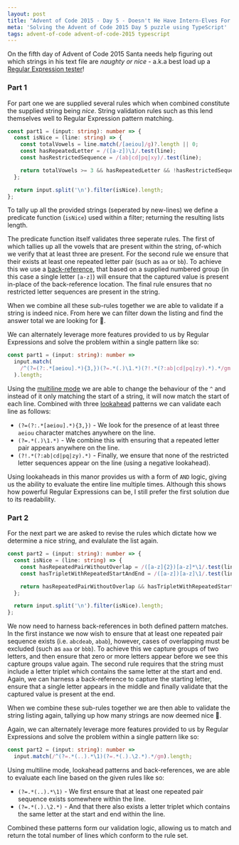 ```yaml
---
layout: post
title: "Advent of Code 2015 - Day 5 - Doesn't He Have Intern-Elves For This?"
meta: 'Solving the Advent of Code 2015 Day 5 puzzle using TypeScript'
tags: advent-of-code advent-of-code-2015 typescript
---
```


On the fifth day of Advent of Code 2015 Santa needs help figuring out which strings in his text file are _naughty or nice_ - a.k.a best load up a [Regular Expression tester](https://regex101.com/)!

<!--more-->

### Part 1

For part one we are supplied several rules which when combined constitute the supplied string being _nice_.
String validation rules such as this lend themselves well to Regular Expression pattern matching.

```typescript
const part1 = (input: string): number => {
  const isNice = (line: string) => {
    const totalVowels = line.match(/[aeiou]/g)?.length || 0;
    const hasRepeatedLetter = /([a-z])\1/.test(line);
    const hasRestrictedSequence = /(ab|cd|pq|xy)/.test(line);

    return totalVowels >= 3 && hasRepeatedLetter && !hasRestrictedSequence;
  };

  return input.split('\n').filter(isNice).length;
};
```

To tally up all the provided strings (seperated by new-lines) we define a predicate function (`isNice`) used within a filter; returning the resulting lists length.

The predicate function itself validates three seperate rules.
The first of which tallies up all the vowels that are present within the string, of-which we verify that at least three are present.
For the second rule we ensure that their exists at least one repeated letter pair (such as `aa` or `bb`).
To achieve this we use a [back-reference](https://javascript.info/regexp-backreferences), that based on a supplied numbered group (in this case a single letter `[a-z]`) will ensure that the captured value is present in-place of the back-reference location.
The final rule ensures that no restricted letter sequences are present in the string.

When we combine all these sub-rules together we are able to validate if a string is indeed nice.
From here we can filter down the listing and find the answer total we are looking for 🌟.

We can alternately leverage more features provided to us by Regular Expressions and solve the problem within a single pattern like so:

```typescript
const part1 = (input: string): number =>
  input.match(
    /^(?=(?:.*[aeiou].*){3,})(?=.*(.)\1.*)(?!.*(?:ab|cd|pq|zy).*).*/gm
  ).length;
```

Using the [multiline mode](https://javascript.info/regexp-multiline-mode) we are able to change the behaviour of the `^` and instead of it only matching the start of a string, it will now match the start of each line.
Combined with three [lookahead](https://javascript.info/regexp-lookahead-lookbehind) patterns we can validate each line as follows:

- `(?=(?:.*[aeiou].*){3,})` - We look for the presence of at least three `aeiou` character matches anywhere on the line.
- `(?=.*(.)\1.*)` - We combine this with ensuring that a repeated letter pair appears anywhere on the line.
- `(?!.*(?:ab|cd|pq|zy).*)` - Finally, we ensure that none of the restricted letter sequences appear on the line (using a negative lookahead).

Using lookaheads in this manor provides us with a form of `AND` logic, giving us the ability to evaluate the entire line multiple times.
Although this shows how powerful Regular Expressions can be, I still prefer the first solution due to its readability.

### Part 2

For the next part we are asked to revise the rules which dictate how we determine a nice string, and evalulate the list again.

```typescript
const part2 = (input: string): number => {
  const isNice = (line: string) => {
    const hasRepeatedPairWithoutOverlap = /([a-z]{2})[a-z]*\1/.test(line);
    const hasTripletWithRepeatedStartAndEnd = /([a-z])[a-z]\1/.test(line);

    return hasRepeatedPairWithoutOverlap && hasTripletWithRepeatedStartAndEnd;
  };

  return input.split('\n').filter(isNice).length;
};
```

We now need to harness back-references in both defined pattern matches.
In the first instance we now wish to ensure that at least one repeated pair sequence exists (i.e. `abcdeab`, `abab`), however, cases of overlapping must be excluded (such as `aaa` or `bbb`).
To achieve this we capture groups of two letters, and then ensure that zero or more letters appear before we see this capture groups value again.
The second rule requires that the string must include a letter triplet which contains the same letter at the start and end.
Again, we can harness a back-reference to capture the starting letter, ensure that a single letter appears in the middle and finally validate that the captured value is present at the end.

When we combine these sub-rules together we are then able to validate the string listing again, tallying up how many strings are now deemed nice 🌟.

Again, we can alternately leverage more features provided to us by Regular Expressions and solve the problem within a single pattern like so:

```typescript
const part2 = (input: string): number =>
  input.match(/^(?=.*(..).*\1)(?=.*(.).\2.*).*/gm).length;
```

Using multiline mode, lookahead patterns and back-references, we are able to evaluate each line based on the given rules like so:

- `(?=.*(..).*\1)` - We first ensure that at least one repeated pair sequence exists somewhere within the line.
- `(?=.*(.).\2.*)` - And that there also exists a letter triplet which contains the same letter at the start and end within the line.

Combined these patterns form our validation logic, allowing us to match and return the total number of lines which conform to the rule set.
